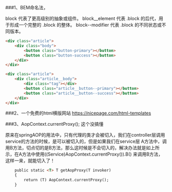 ###1、BEM命名法，

block 代表了更高级别的抽象或组件。
block__element 代表 .block 的后代，用于形成一个完整的 .block 的整体。
block--modifier 代表 .block 的不同状态或不同版本。

```html
<div class="article">
    <div class="body">
        <button class="button-primary"></button>
        <button class="button-success"></button>
    </div>
</div>

<div class="article">
    <div class="article__body">
        <div class="tag"></div>
        <button class="article__button--primary"></button>
        <button class="article__button--success"></button>
    </div>
</div>

```

###2、一个免费的html横版网站 https://nicepage.com/html-templates

###3、AopContext.currentProxy(); 这个没搞懂

原来在springAOP的用法中，只有代理的类才会被切入，我们在controller层调用service的方法的时候，是可以被切入的，但是如果我们在service层 A方法中，调用B方法，切点切的是B方法，那么这时候是不会切入的，解决办法就是如上所示，在A方法中使用((Service)AopContext.currentProxy()).B() 来调用B方法，这样一来，就能切入了！

```html
    public static <T> T getAopProxy(T invoker)
    {
        return (T) AopContext.currentProxy();
    }
```